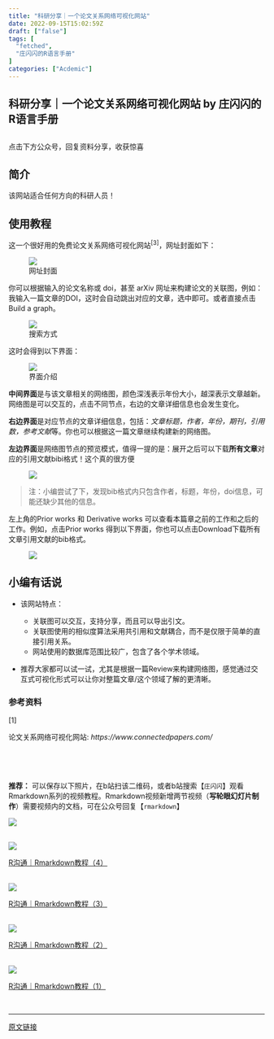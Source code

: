 ```yaml
---
title: "科研分享｜一个论文关系网络可视化网站"
date: 2022-09-15T15:02:59Z
draft: ["false"]
tags: [
  "fetched",
  "庄闪闪的R语言手册"
]
categories: ["Acdemic"]
---
```

科研分享｜一个论文关系网络可视化网站 by 庄闪闪的R语言手册
------
<div><section data-tool="mdnice编辑器" data-website="https://www.mdnice.com" data-mpa-powered-by="yiban.io"><h2 data-tool="mdnice编辑器"><span></span></h2><section><span>点击下方</span><span>公众号</span><span>，回复</span><span>资料分享</span><span>，收获惊喜</span></section><section><mp-common-profile data-id="MzI1NjUwMjQxMQ==" data-pluginname="mpprofile" data-headimg="http://mmbiz.qpic.cn/mmbiz_png/MIcgkkEyTHiaOjUwXredJLzMleuKP97WYf7W4ylibNiaRJlP7icneHRGekYcQEPgTLpIDbibTuuEADhn0Sv4Xqhhf4A/0?wx_fmt=png" data-nickname="庄闪闪的R语言手册" data-alias="Zss_R4ds" data-signature="在读应用统计研究生，R语言爱好者。来跟着我一起学R数据科学，可视化。" data-from="0" data-is_biz_ban="0"></mp-common-profile></section><section data-tool="mdnice编辑器" data-website="https://www.mdnice.com"><section data-tool="mdnice编辑器" data-website="https://www.mdnice.com"><h2 data-tool="mdnice编辑器"><span></span><span>简介</span></h2><p data-tool="mdnice编辑器">该网站适合任何方向的科研人员！</p><h2 data-tool="mdnice编辑器"><span></span><span>使用教程</span></h2><p data-tool="mdnice编辑器">这一个很好用的免费<span>论文关系网络可视化网站</span><sup>[3]</sup>，网址封面如下：</p><figure data-tool="mdnice编辑器"><img data-ratio="0.48873755893137766" data-src="https://mmbiz.qpic.cn/mmbiz_png/MIcgkkEyTHjDWRtiaO70tPGn85sn6LALorEeD9W0dukjrnnzA2e5gV3QEo4fgNhYiagwSKogp3b6nIia5l1njayWQ/640?wx_fmt=png" data-type="png" data-w="1909" src="https://mmbiz.qpic.cn/mmbiz_png/MIcgkkEyTHjDWRtiaO70tPGn85sn6LALorEeD9W0dukjrnnzA2e5gV3QEo4fgNhYiagwSKogp3b6nIia5l1njayWQ/640?wx_fmt=png"><figcaption>网址封面</figcaption></figure><p data-tool="mdnice编辑器">你可以根据输入的论文名称或 doi，甚至 arXiv 网址来构建论文的关联图，例如：我输入一篇文章的DOI，这时会自动跳出对应的文章，选中即可。或者直接点击Build a graph。</p><figure data-tool="mdnice编辑器"><img data-ratio="0.1735159817351598" data-src="https://mmbiz.qpic.cn/mmbiz_png/MIcgkkEyTHjDWRtiaO70tPGn85sn6LALoPFwIEpqibYocbm1qHf4Fbg8x2CPCdHQInFqhAVtatQISjoFl9Pq5qqA/640?wx_fmt=png" data-type="png" data-w="876" src="https://mmbiz.qpic.cn/mmbiz_png/MIcgkkEyTHjDWRtiaO70tPGn85sn6LALoPFwIEpqibYocbm1qHf4Fbg8x2CPCdHQInFqhAVtatQISjoFl9Pq5qqA/640?wx_fmt=png"><figcaption>搜索方式</figcaption></figure><p data-tool="mdnice编辑器">这时会得到以下界面：</p><figure data-tool="mdnice编辑器"><img data-ratio="0.49164054336468127" data-src="https://mmbiz.qpic.cn/mmbiz_png/MIcgkkEyTHjDWRtiaO70tPGn85sn6LALoLobkdhsXeWPbtFgmaJwNwYlc5OHI8jiaR5punz8nOxAyJQNvYBMbcgA/640?wx_fmt=png" data-type="png" data-w="1914" src="https://mmbiz.qpic.cn/mmbiz_png/MIcgkkEyTHjDWRtiaO70tPGn85sn6LALoLobkdhsXeWPbtFgmaJwNwYlc5OHI8jiaR5punz8nOxAyJQNvYBMbcgA/640?wx_fmt=png"><figcaption>界面介绍</figcaption></figure><p data-tool="mdnice编辑器"><strong>中间界面</strong>是与该文章相关的网络图，颜色深浅表示年份大小，越深表示文章越新。网络图是可以交互的，点击不同节点，右边的文章详细信息也会发生变化。</p><p data-tool="mdnice编辑器"><strong>右边界面</strong>是对应节点的文章详细信息，包括：<em>文章标题，作者，年份，期刊，引用数，参考文献</em>等。你也可以根据这一篇文章继续构建新的网络图。</p><p data-tool="mdnice编辑器"><strong>左边界面</strong>是网络图节点的预览模式，值得一提的是：展开之后可以下载<strong>所有文章</strong>对应的引用文献bibi格式！这个真的很方便</p><figure data-tool="mdnice编辑器"><img data-ratio="0.57529493407356" data-src="https://mmbiz.qpic.cn/mmbiz_png/MIcgkkEyTHjDWRtiaO70tPGn85sn6LALoRAaciba7pwSzGnWRe2PQT6rTPBe7kdR5vFRN8hXvyDOPP5sMVesoibnA/640?wx_fmt=png" data-type="png" data-w="1441" src="https://mmbiz.qpic.cn/mmbiz_png/MIcgkkEyTHjDWRtiaO70tPGn85sn6LALoRAaciba7pwSzGnWRe2PQT6rTPBe7kdR5vFRN8hXvyDOPP5sMVesoibnA/640?wx_fmt=png"></figure><blockquote data-tool="mdnice编辑器"><p>注：小编尝试了下，发现bib格式内只包含作者，标题，年份，doi信息，可能还缺少其他的信息。</p></blockquote><p data-tool="mdnice编辑器">左上角的Prior works 和 Derivative works 可以查看本篇章之前的工作和之后的工作。例如，点击Prior works 得到以下界面，你也可以点击Download下载所有文章引用文献的bib格式。</p><figure data-tool="mdnice编辑器"><img data-ratio="0.6201117318435754" data-src="https://mmbiz.qpic.cn/mmbiz_png/MIcgkkEyTHjDWRtiaO70tPGn85sn6LALo0W54ibicD4uvCyGFF9aZcX0loMqtn87vYceF2ThoQsDVGoPSrfQgOtOg/640?wx_fmt=png" data-type="png" data-w="1432" src="https://mmbiz.qpic.cn/mmbiz_png/MIcgkkEyTHjDWRtiaO70tPGn85sn6LALo0W54ibicD4uvCyGFF9aZcX0loMqtn87vYceF2ThoQsDVGoPSrfQgOtOg/640?wx_fmt=png"></figure><h2 data-tool="mdnice编辑器"><span></span><span>小编有话说</span></h2><ul data-tool="mdnice编辑器"><li><section><p>该网站特点：</p></section></li><ul><li><section>关联图可以交互，支持分享，而且可以导出引文。</section></li><li><section>关联图使用的相似度算法采用共引用和文献耦合，而不是仅限于简单的直接引用关系。</section></li><li><section>网站使用的数据库范围比较广，包含了各个学术领域。</section></li></ul><li><section><p>推荐大家都可以试一试，尤其是根据一篇Review来构建网络图，感觉通过交互式可视化形式可以让你对整篇文章/这个领域了解的更清晰。</p></section></li></ul><h3 data-tool="mdnice编辑器"><span>参考资料</span></h3><section data-tool="mdnice编辑器"><span><span>[1]</span><p>论文关系网络可视化网站: <em>https://www.connectedpapers.com/</em></p></span></section></section><section data-tool="mdnice编辑器"><span><p><br></p></span></section></section></section><p><br></p><section data-tool="mdnice编辑器" data-website="https://www.mdnice.com"><p data-tool="mdnice编辑器"><strong>推荐：</strong> 可以保存以下照片，在b站扫该二维码，或者b站搜索【<code>庄闪闪</code>】观看Rmarkdown系列的视频教程。Rmarkdown视频新增两节视频（<strong>写轮眼幻灯片制作</strong>）需要视频内的文档，可在公众号回复【<code>rmarkdown</code>】</p></section><p><img data-cropselx1="0" data-cropselx2="578" data-cropsely1="0" data-cropsely2="735" data-ratio="1.2711157455683002" data-s="300,640" data-src="https://mmbiz.qpic.cn/mmbiz_png/MIcgkkEyTHh9Hf6hqDOl0zRL4ABLs1GlluH6OVXaVNN0hrWlBo6WuoTmBvdsWwM6bledfsGdpUot0sXibPdCyZw/640?wx_fmt=png" data-type="png" data-w="959" src="https://mmbiz.qpic.cn/mmbiz_png/MIcgkkEyTHh9Hf6hqDOl0zRL4ABLs1GlluH6OVXaVNN0hrWlBo6WuoTmBvdsWwM6bledfsGdpUot0sXibPdCyZw/640?wx_fmt=png"></p><section data-mpa-template="t" data-from="yb-recommend-list"><br><section data-mpa-template="t" data-from="yb-recommend" data-recommend-article-type="normal" data-recomment-template-id="1" data-recommend-article-id="2247492028_1" data-recommend-article-time="1615811746" data-recommend-article-cover="http://mmbiz.qpic.cn/mmbiz_jpg/MIcgkkEyTHjqYtTRnKYwYP4k7iaZoMibUQYZg8ziaLUAFiaIK4cNS6u5iazLD9ffuN9C8M9pk0Nq5y7GhM5npfTibnRw/0?wx_fmt=jpeg" data-recommend-article-title="R沟通｜Rmarkdown教程（4）" data-recommend-article-content-url="http://mp.weixin.qq.com/s?__biz=MzI1NjUwMjQxMQ==&amp;mid=2247492028&amp;idx=1&amp;sn=9964f55b6cdc984f22620330e752226e&amp;chksm=ea271e58dd50974e35b274816cd9dde9cda3c0864487b187b4f2ac87c9773d782b02e5b28816#rd"><a href="http://mp.weixin.qq.com/s?__biz=MzI1NjUwMjQxMQ==&amp;mid=2247492028&amp;idx=1&amp;sn=9964f55b6cdc984f22620330e752226e&amp;chksm=ea271e58dd50974e35b274816cd9dde9cda3c0864487b187b4f2ac87c9773d782b02e5b28816&amp;scene=21#wechat_redirect" data-linktype="1"><section data-recommend-type="normal" data-recommend-tid="1" data-mid=""><section data-mid=""><section data-mid=""><span data-positionback="static"><img data-ratio="0.4263322884012539" data-src="https://mmbiz.qpic.cn/mmbiz_jpg/MIcgkkEyTHjqYtTRnKYwYP4k7iaZoMibUQYZg8ziaLUAFiaIK4cNS6u5iazLD9ffuN9C8M9pk0Nq5y7GhM5npfTibnRw/640?wx_fmt=jpeg" data-type="jpeg" data-w="1276" src="https://mmbiz.qpic.cn/mmbiz_jpg/MIcgkkEyTHjqYtTRnKYwYP4k7iaZoMibUQYZg8ziaLUAFiaIK4cNS6u5iazLD9ffuN9C8M9pk0Nq5y7GhM5npfTibnRw/640?wx_fmt=jpeg"></span></section><section data-mid=""><p data-recommend-title="t" data-mid="">R沟通｜Rmarkdown教程（4）</p></section></section></section></a></section><br><section data-mpa-template="t" data-from="yb-recommend" data-recommend-article-type="normal" data-recomment-template-id="1" data-recommend-article-id="2247491844_1" data-recommend-article-time="1615203000" data-recommend-article-cover="http://mmbiz.qpic.cn/mmbiz_jpg/MIcgkkEyTHjQaBFpiaqVdicmbG9Qc6jzc6libMFWfa3BibLBAuEvheHibyV9XmEElb1t3DbCLQksuL8TK9PWYaZsmrw/0?wx_fmt=jpeg" data-recommend-article-title="R沟通｜Rmarkdown教程（3）" data-recommend-article-content-url="http://mp.weixin.qq.com/s?__biz=MzI1NjUwMjQxMQ==&amp;mid=2247491844&amp;idx=1&amp;sn=36decacb06ca6ce1fc689141174bb98f&amp;chksm=ea271ee0dd5097f615b87c27151200635a9e5ff3c3072864bcf8fe6e8fbc41c0cffc6c95148f#rd"><a href="http://mp.weixin.qq.com/s?__biz=MzI1NjUwMjQxMQ==&amp;mid=2247491844&amp;idx=1&amp;sn=36decacb06ca6ce1fc689141174bb98f&amp;chksm=ea271ee0dd5097f615b87c27151200635a9e5ff3c3072864bcf8fe6e8fbc41c0cffc6c95148f&amp;scene=21#wechat_redirect" data-linktype="1"><section data-recommend-type="normal" data-recommend-tid="1" data-mid=""><section data-mid=""><section data-mid=""><span data-positionback="static"><img data-ratio="0.42617717478052675" data-src="https://mmbiz.qpic.cn/mmbiz_jpg/MIcgkkEyTHjQaBFpiaqVdicmbG9Qc6jzc6libMFWfa3BibLBAuEvheHibyV9XmEElb1t3DbCLQksuL8TK9PWYaZsmrw/640?wx_fmt=jpeg" data-type="jpeg" data-w="1253" src="https://mmbiz.qpic.cn/mmbiz_jpg/MIcgkkEyTHjQaBFpiaqVdicmbG9Qc6jzc6libMFWfa3BibLBAuEvheHibyV9XmEElb1t3DbCLQksuL8TK9PWYaZsmrw/640?wx_fmt=jpeg"></span></section><section data-mid=""><p data-recommend-title="t" data-mid="">R沟通｜Rmarkdown教程（3）</p></section></section></section></a></section><br><section data-mpa-template="t" data-from="yb-recommend" data-recommend-article-type="normal" data-recomment-template-id="1" data-recommend-article-id="2247491546_1" data-recommend-article-time="1614601800" data-recommend-article-cover="http://mmbiz.qpic.cn/mmbiz_jpg/MIcgkkEyTHiayicgGYwRzibR9sxwM8TDrHOXun1v2WF5SpvjOYrTvQh1A9pmu8NLzId0pcZ3j1MYmib5ibeqk6icUeAA/0?wx_fmt=jpeg" data-recommend-article-title="R沟通｜Rmarkdown教程（2）" data-recommend-article-content-url="http://mp.weixin.qq.com/s?__biz=MzI1NjUwMjQxMQ==&amp;mid=2247491546&amp;idx=1&amp;sn=00f8dea8903dbf4ec6e683ab5061a7a5&amp;chksm=ea24e03edd536928ff6c5a3600c8fbbd87cafbf9286ad47bfe4c084032cada9bf6ee7dfddcd9#rd"><a href="http://mp.weixin.qq.com/s?__biz=MzI1NjUwMjQxMQ==&amp;mid=2247491546&amp;idx=1&amp;sn=00f8dea8903dbf4ec6e683ab5061a7a5&amp;chksm=ea24e03edd536928ff6c5a3600c8fbbd87cafbf9286ad47bfe4c084032cada9bf6ee7dfddcd9&amp;scene=21#wechat_redirect" data-linktype="1"><section data-recommend-type="normal" data-recommend-tid="1" data-mid=""><section data-mid=""><section data-mid=""><span data-positionback="static"><img data-ratio="0.42349726775956287" data-src="https://mmbiz.qpic.cn/mmbiz_jpg/MIcgkkEyTHiayicgGYwRzibR9sxwM8TDrHOXun1v2WF5SpvjOYrTvQh1A9pmu8NLzId0pcZ3j1MYmib5ibeqk6icUeAA/640?wx_fmt=jpeg" data-type="jpeg" data-w="1098" src="https://mmbiz.qpic.cn/mmbiz_jpg/MIcgkkEyTHiayicgGYwRzibR9sxwM8TDrHOXun1v2WF5SpvjOYrTvQh1A9pmu8NLzId0pcZ3j1MYmib5ibeqk6icUeAA/640?wx_fmt=jpeg"></span></section><section data-mid=""><p data-recommend-title="t" data-mid="">R沟通｜Rmarkdown教程（2）</p></section></section></section></a></section><br><section data-mpa-template="t" data-from="yb-recommend" data-recommend-article-type="normal" data-recomment-template-id="1" data-recommend-article-id="2247491355_1" data-recommend-article-time="1614342600" data-recommend-article-cover="http://mmbiz.qpic.cn/mmbiz_jpg/MIcgkkEyTHgQIt6ob17tBZRRISiczGtKzRNPmiceYZib7KnNOWw2gM971ugt1KuY99tTwNicIxBB6If2AjCIicxR9TQ/0?wx_fmt=jpeg" data-recommend-article-title="R沟通｜Rmarkdown教程（1）" data-recommend-article-content-url="http://mp.weixin.qq.com/s?__biz=MzI1NjUwMjQxMQ==&amp;mid=2247491355&amp;idx=1&amp;sn=79739adfde0822e2eedc60e7c6761820&amp;chksm=ea24e0ffdd5369e9806d20c84c669febced9c36595f15357b3ff108f82e62cc105f0a0c456fe#rd"><a href="http://mp.weixin.qq.com/s?__biz=MzI1NjUwMjQxMQ==&amp;mid=2247491355&amp;idx=1&amp;sn=79739adfde0822e2eedc60e7c6761820&amp;chksm=ea24e0ffdd5369e9806d20c84c669febced9c36595f15357b3ff108f82e62cc105f0a0c456fe&amp;scene=21#wechat_redirect" data-linktype="1"><section data-recommend-type="normal" data-recommend-tid="1" data-mid=""><section data-mid=""><section data-mid=""><span data-positionback="static"><img data-ratio="0.42685185185185187" data-src="https://mmbiz.qpic.cn/mmbiz_jpg/MIcgkkEyTHgQIt6ob17tBZRRISiczGtKzRNPmiceYZib7KnNOWw2gM971ugt1KuY99tTwNicIxBB6If2AjCIicxR9TQ/640?wx_fmt=jpeg" data-type="jpeg" data-w="1080" src="https://mmbiz.qpic.cn/mmbiz_jpg/MIcgkkEyTHgQIt6ob17tBZRRISiczGtKzRNPmiceYZib7KnNOWw2gM971ugt1KuY99tTwNicIxBB6If2AjCIicxR9TQ/640?wx_fmt=jpeg"></span></section><section data-mid=""><p data-recommend-title="t" data-mid="">R沟通｜Rmarkdown教程（1）</p></section></section></section></a></section></section><p><br></p></div>  
<hr>
<a href="https://mp.weixin.qq.com/s/FY8Tc83cdY3dO1oMxGdadA",target="_blank" rel="noopener noreferrer">原文链接</a>
